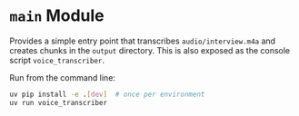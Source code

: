 # `main` Module

Provides a simple entry point that transcribes `audio/interview.m4a` and creates chunks in the `output` directory. This is also exposed as the console script `voice_transcriber`.

Run from the command line:

```bash
uv pip install -e .[dev]  # once per environment
uv run voice_transcriber
```
